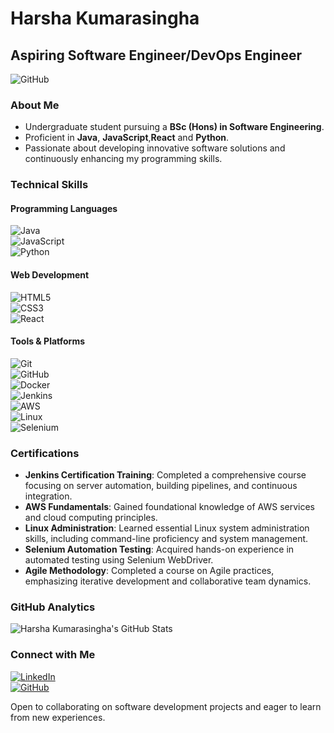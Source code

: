 
# Harsha Kumarasingha

## Aspiring Software Engineer/DevOps Engineer

![GitHub](https://img.shields.io/github/followers/HarshaKTM?label=Follow&style=social)

### About Me

- Undergraduate student pursuing a **BSc (Hons) in Software Engineering**.
- Proficient in **Java**, **JavaScript**,**React** and **Python**.
- Passionate about developing innovative software solutions and continuously enhancing my programming skills.

### Technical Skills

#### Programming Languages

![Java](https://img.shields.io/badge/Java-ED8B00?style=for-the-badge&logo=java&logoColor=white)  
![JavaScript](https://img.shields.io/badge/JavaScript-F7DF1E?style=for-the-badge&logo=javascript&logoColor=black)  
![Python](https://img.shields.io/badge/Python-3776AB?style=for-the-badge&logo=python&logoColor=white)

#### Web Development

![HTML5](https://img.shields.io/badge/HTML5-E34F26?style=for-the-badge&logo=html5&logoColor=white)  
![CSS3](https://img.shields.io/badge/CSS3-1572B6?style=for-the-badge&logo=css3&logoColor=white)  
![React](https://img.shields.io/badge/React-20232A?style=for-the-badge&logo=react&logoColor=61DAFB)

#### Tools & Platforms

![Git](https://img.shields.io/badge/Git-F05032?style=for-the-badge&logo=git&logoColor=white)  
![GitHub](https://img.shields.io/badge/GitHub-100000?style=for-the-badge&logo=github&logoColor=white)  
![Docker](https://img.shields.io/badge/Docker-2CA5E0?style=for-the-badge&logo=docker&logoColor=white)  
![Jenkins](https://img.shields.io/badge/Jenkins-D24939?style=for-the-badge&logo=jenkins&logoColor=white)  
![AWS](https://img.shields.io/badge/AWS-232F3E?style=for-the-badge&logo=amazon-aws&logoColor=white)  
![Linux](https://img.shields.io/badge/Linux-FCC624?style=for-the-badge&logo=linux&logoColor=black)  
![Selenium](https://img.shields.io/badge/Selenium-43B02A?style=for-the-badge&logo=selenium&logoColor=white)

### Certifications

- **Jenkins Certification Training**: Completed a comprehensive course focusing on server automation, building pipelines, and continuous integration.  
- **AWS Fundamentals**: Gained foundational knowledge of AWS services and cloud computing principles.  
- **Linux Administration**: Learned essential Linux system administration skills, including command-line proficiency and system management.  
- **Selenium Automation Testing**: Acquired hands-on experience in automated testing using Selenium WebDriver.  
- **Agile Methodology**: Completed a course on Agile practices, emphasizing iterative development and collaborative team dynamics.

### GitHub Analytics

![Harsha Kumarasingha's GitHub Stats](https://github-readme-stats.vercel.app/api?username=HarshaKTM&show_icons=true&theme=dark)

### Connect with Me

[![LinkedIn](https://img.shields.io/badge/LinkedIn-0077B5?style=for-the-badge&logo=linkedin&logoColor=white)](https://www.linkedin.com/in/HarshaKTM)  
[![GitHub](https://img.shields.io/badge/GitHub-100000?style=for-the-badge&logo=github&logoColor=white)](https://github.com/HarshaKTM)

Open to collaborating on software development projects and eager to learn from new experiences.
```
